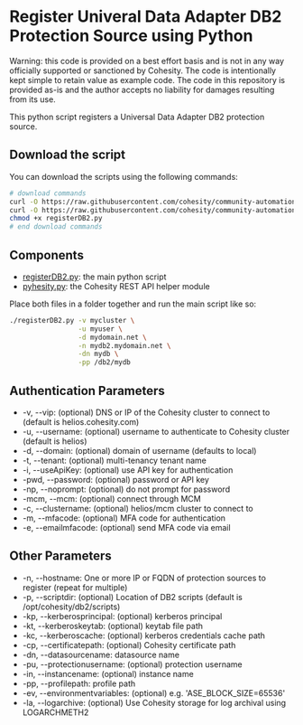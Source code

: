 # Register Univeral Data Adapter DB2 Protection Source using Python

Warning: this code is provided on a best effort basis and is not in any way officially supported or sanctioned by Cohesity. The code is intentionally kept simple to retain value as example code. The code in this repository is provided as-is and the author accepts no liability for damages resulting from its use.

This python script registers a Universal Data Adapter DB2 protection source.

## Download the script

You can download the scripts using the following commands:

```bash
# download commands
curl -O https://raw.githubusercontent.com/cohesity/community-automation-samples/main/python/registerDB2/registerDB2.py
curl -O https://raw.githubusercontent.com/cohesity/community-automation-samples/main/python/pyhesity.py
chmod +x registerDB2.py
# end download commands
```

## Components

* [registerDB2.py](https://raw.githubusercontent.com/cohesity/community-automation-samples/main/python/registerDB2/registerDB2.py): the main python script
* [pyhesity.py](https://raw.githubusercontent.com/cohesity/community-automation-samples/main/python/pyhesity/pyhesity.py): the Cohesity REST API helper module

Place both files in a folder together and run the main script like so:

```bash
./registerDB2.py -v mycluster \
                 -u myuser \
                 -d mydomain.net \
                 -n mydb2.mydomain.net \
                 -dn mydb \
                 -pp /db2/mydb
```

## Authentication Parameters

* -v, --vip: (optional) DNS or IP of the Cohesity cluster to connect to (default is helios.cohesity.com)
* -u, --username: (optional) username to authenticate to Cohesity cluster (default is helios)
* -d, --domain: (optional) domain of username (defaults to local)
* -t, --tenant: (optional) multi-tenancy tenant name
* -i, --useApiKey: (optional) use API key for authentication
* -pwd, --password: (optional) password or API key
* -np, --noprompt: (optional) do not prompt for password
* -mcm, --mcm: (optional) connect through MCM
* -c, --clustername: (optional) helios/mcm cluster to connect to
* -m, --mfacode: (optional) MFA code for authentication
* -e, --emailmfacode: (optional) send MFA code via email

## Other Parameters

* -n, --hostname: One or more IP or FQDN of protection sources to register (repeat for multiple)
* -p, --scriptdir: (optional) Location of DB2 scripts (default is /opt/cohesity/db2/scripts)
* -kp, --kerberosprincipal: (optional) kerberos principal
* -kt, --kerberoskeytab: (optional) keytab file path
* -kc, --kerberoscache: (optional) kerberos credentials cache path
* -cp, --certificatepath: (optional) Cohesity certificate path
* -dn, --datasourcename: datasource name
* -pu, --protectionusername: (optional) protection username
* -in, --instancename: (optional) instance name
* -pp, --profilepath: profile path
* -ev, --environmentvariables: (optional) e.g. 'ASE_BLOCK_SIZE=65536'
* -la, --logarchive: (optional) Use Cohesity storage for log archival using LOGARCHMETH2
